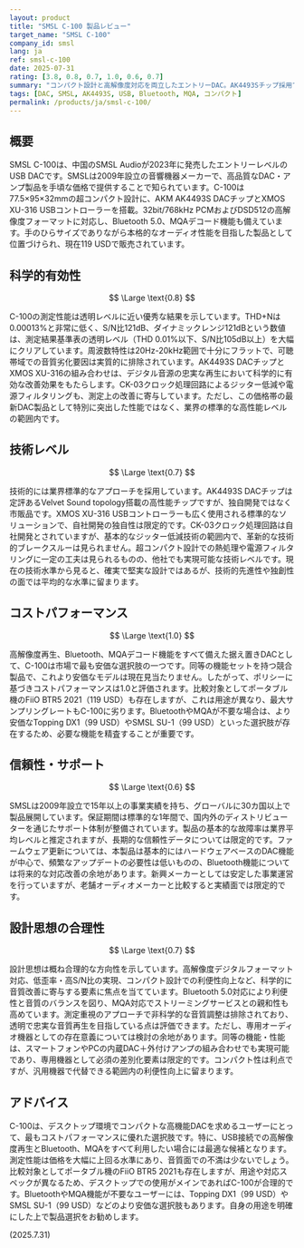 ```yaml
---
layout: product
title: "SMSL C-100 製品レビュー"
target_name: "SMSL C-100"
company_id: smsl
lang: ja
ref: smsl-c-100
date: 2025-07-31
rating: [3.8, 0.8, 0.7, 1.0, 0.6, 0.7]
summary: "コンパクト設計と高解像度対応を両立したエントリーDAC。AK4493Sチップ採用で優秀な測定性能を実現するも、技術的独自性は限定的。機能性を考慮するとクラス最高のコストパフォーマンスを誇る。"
tags: [DAC, SMSL, AK4493S, USB, Bluetooth, MQA, コンパクト]
permalink: /products/ja/smsl-c-100/
---
```


## 概要

SMSL C-100は、中国のSMSL Audioが2023年に発売したエントリーレベルのUSB DACです。SMSLは2009年設立の音響機器メーカーで、高品質なDAC・アンプ製品を手頃な価格で提供することで知られています。C-100は77.5×95×32mmの超コンパクト設計に、AKM AK4493S DACチップとXMOS XU-316 USBコントローラーを搭載。32bit/768kHz PCMおよびDSD512の高解像度フォーマットに対応し、Bluetooth 5.0、MQAデコード機能も備えています。手のひらサイズでありながら本格的なオーディオ性能を目指した製品として位置づけられ、現在119 USDで販売されています。

## 科学的有効性

$$ \Large \text{0.8} $$

C-100の測定性能は透明レベルに近い優秀な結果を示しています。THD+Nは0.00013%と非常に低く、S/N比121dB、ダイナミックレンジ121dBという数値は、測定結果基準表の透明レベル（THD 0.01%以下、S/N比105dB以上）を大幅にクリアしています。周波数特性は20Hz-20kHz範囲で十分にフラットで、可聴帯域での音質劣化要因は実質的に排除されています。AK4493S DACチップとXMOS XU-316の組み合わせは、デジタル音源の忠実な再生において科学的に有効な改善効果をもたらします。CK-03クロック処理回路によるジッター低減や電源フィルタリングも、測定上の改善に寄与しています。ただし、この価格帯の最新DAC製品として特別に突出した性能ではなく、業界の標準的な高性能レベルの範囲内です。

## 技術レベル

$$ \Large \text{0.7} $$

技術的には業界標準的なアプローチを採用しています。AK4493S DACチップは定評あるVelvet Sound topology搭載の高性能チップですが、独自開発ではなく市販品です。XMOS XU-316 USBコントローラーも広く使用される標準的なソリューションで、自社開発の独自性は限定的です。CK-03クロック処理回路は自社開発とされていますが、基本的なジッター低減技術の範囲内で、革新的な技術的ブレークスルーは見られません。超コンパクト設計での熱処理や電源フィルタリングに一定の工夫は見られるものの、他社でも実現可能な技術レベルです。現在の技術水準から見ると、確実で堅実な設計ではあるが、技術的先進性や独創性の面では平均的な水準に留まります。

## コストパフォーマンス

$$ \Large \text{1.0} $$

高解像度再生、Bluetooth、MQAデコード機能をすべて備えた据え置きDACとして、C-100は市場で最も安価な選択肢の一つです。同等の機能セットを持つ競合製品で、これより安価なモデルは現在見当たりません。したがって、ポリシーに基づきコストパフォーマンスは1.0と評価されます。比較対象としてポータブル機のFiiO BTR5 2021（119 USD）も存在しますが、これは用途が異なり、最大サンプリングレートもC-100に劣ります。BluetoothやMQAが不要な場合は、より安価なTopping DX1（99 USD）やSMSL SU-1（99 USD）といった選択肢が存在するため、必要な機能を精査することが重要です。

## 信頼性・サポート

$$ \Large \text{0.6} $$

SMSLは2009年設立で15年以上の事業実績を持ち、グローバルに30カ国以上で製品展開しています。保証期間は標準的な1年間で、国内外のディストリビューターを通じたサポート体制が整備されています。製品の基本的な故障率は業界平均レベルと推定されますが、長期的な信頼性データについては限定的です。ファームウェア更新については、本製品は基本的にはハードウェアベースのDAC機能が中心で、頻繁なアップデートの必要性は低いものの、Bluetooth機能については将来的な対応改善の余地があります。新興メーカーとしては安定した事業運営を行っていますが、老舗オーディオメーカーと比較すると実績面では限定的です。

## 設計思想の合理性

$$ \Large \text{0.7} $$

設計思想は概ね合理的な方向性を示しています。高解像度デジタルフォーマット対応、低歪率・高S/N比の実現、コンパクト設計での利便性向上など、科学的に音質改善に寄与する要素に焦点を当てています。Bluetooth 5.0対応により利便性と音質のバランスを図り、MQA対応でストリーミングサービスとの親和性も高めています。測定重視のアプローチで非科学的な音質調整は排除されており、透明で忠実な音質再生を目指している点は評価できます。ただし、専用オーディオ機器としての存在意義については検討の余地があります。同等の機能・性能は、スマートフォンやPCの内蔵DAC＋外付けアンプの組み合わせでも実現可能であり、専用機器として必須の差別化要素は限定的です。コンパクト性は利点ですが、汎用機器で代替できる範囲内の利便性向上に留まります。

## アドバイス

C-100は、デスクトップ環境でコンパクトな高機能DACを求めるユーザーにとって、最もコストパフォーマンスに優れた選択肢です。特に、USB接続での高解像度再生とBluetooth、MQAをすべて利用したい場合には最適な候補となります。測定性能は価格を大幅に上回る水準にあり、音質面での不満は少ないでしょう。比較対象としてポータブル機のFiiO BTR5 2021も存在しますが、用途や対応スペックが異なるため、デスクトップでの使用がメインであればC-100が合理的です。BluetoothやMQA機能が不要なユーザーには、Topping DX1（99 USD）やSMSL SU-1（99 USD）などのより安価な選択肢もあります。自身の用途を明確にした上で製品選択をお勧めします。

(2025.7.31)
